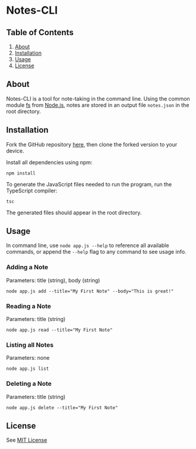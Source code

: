 # Notes-CLI

## Table of Contents

1. [About](#about)
2. [Installation](#installation)
3. [Usage](#usage)
4. [License](#license)

## About

Notes-CLI is a tool for note-taking in the command line. Using the common module [fs](https://nodejs.org/dist/latest-v16.x/docs/api/fs.html#file-system) from [Node.js](https://nodejs.org/en/), notes are stored in an output file `notes.json` in the root directory.

## Installation

Fork the GitHub repository [here](https://github.com/sossw1/Notes-CLI), then clone the forked version to your device.

Install all dependencies using npm:

```
npm install
```

To generate the JavaScript files needed to run the program, run the TypeScript compiler:

```
tsc
```

The generated files should appear in the root directory.

## Usage

In command line, use `node app.js --help` to reference all available commands, or append the `--help` flag to any command to see usage info.

### Adding a Note

Parameters: title (string), body (string)

```
node app.js add --title="My First Note" --body="This is great!"
```

### Reading a Note

Parameters: title (string)

```
node app.js read --title="My First Note"
```

### Listing all Notes

Parameters: none

```
node app.js list
```

### Deleting a Note

Parameters: title (string)

```
node app.js delete --title="My First Note"
```

## License

See [MIT License](https://mit-license.org/)
